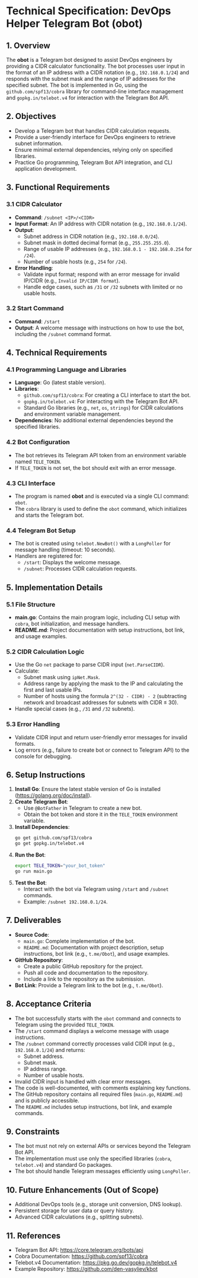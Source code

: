 # Technical Specification: DevOps Helper Telegram Bot (obot)

## 1. Overview
The **obot** is a Telegram bot designed to assist DevOps engineers by providing a CIDR calculator functionality. The bot processes user input in the format of an IP address with a CIDR notation (e.g., `192.168.0.1/24`) and responds with the subnet mask and the range of IP addresses for the specified subnet. The bot is implemented in Go, using the `github.com/spf13/cobra` library for command-line interface management and `gopkg.in/telebot.v4` for interaction with the Telegram Bot API.

## 2. Objectives
- Develop a Telegram bot that handles CIDR calculation requests.
- Provide a user-friendly interface for DevOps engineers to retrieve subnet information.
- Ensure minimal external dependencies, relying only on specified libraries.
- Practice Go programming, Telegram Bot API integration, and CLI application development.

## 3. Functional Requirements
### 3.1 CIDR Calculator
- **Command**: `/subnet <IP>/<CIDR>`
- **Input Format**: An IP address with CIDR notation (e.g., `192.168.0.1/24`).
- **Output**:
  - Subnet address in CIDR notation (e.g., `192.168.0.0/24`).
  - Subnet mask in dotted decimal format (e.g., `255.255.255.0`).
  - Range of usable IP addresses (e.g., `192.168.0.1 - 192.168.0.254` for `/24`).
  - Number of usable hosts (e.g., `254` for `/24`).
- **Error Handling**:
  - Validate input format; respond with an error message for invalid IP/CIDR (e.g., `Invalid IP/CIDR format`).
  - Handle edge cases, such as `/31` or `/32` subnets with limited or no usable hosts.

### 3.2 Start Command
- **Command**: `/start`
- **Output**: A welcome message with instructions on how to use the bot, including the `/subnet` command format.

## 4. Technical Requirements
### 4.1 Programming Language and Libraries
- **Language**: Go (latest stable version).
- **Libraries**:
  - `github.com/spf13/cobra`: For creating a CLI interface to start the bot.
  - `gopkg.in/telebot.v4`: For interacting with the Telegram Bot API.
  - Standard Go libraries (e.g., `net`, `os`, `strings`) for CIDR calculations and environment variable management.
- **Dependencies**: No additional external dependencies beyond the specified libraries.

### 4.2 Bot Configuration
- The bot retrieves its Telegram API token from an environment variable named `TELE_TOKEN`.
- If `TELE_TOKEN` is not set, the bot should exit with an error message.

### 4.3 CLI Interface
- The program is named **obot** and is executed via a single CLI command: `obot`.
- The `cobra` library is used to define the `obot` command, which initializes and starts the Telegram bot.

### 4.4 Telegram Bot Setup
- The bot is created using `telebot.NewBot()` with a `LongPoller` for message handling (timeout: 10 seconds).
- Handlers are registered for:
  - `/start`: Displays the welcome message.
  - `/subnet`: Processes CIDR calculation requests.

## 5. Implementation Details
### 5.1 File Structure
- **main.go**: Contains the main program logic, including CLI setup with `cobra`, bot initialization, and message handlers.
- **README.md**: Project documentation with setup instructions, bot link, and usage examples.

### 5.2 CIDR Calculation Logic
- Use the Go `net` package to parse CIDR input (`net.ParseCIDR`).
- Calculate:
  - Subnet mask using `ipNet.Mask`.
  - Address range by applying the mask to the IP and calculating the first and last usable IPs.
  - Number of hosts using the formula `2^(32 - CIDR) - 2` (subtracting network and broadcast addresses for subnets with CIDR ≤ 30).
- Handle special cases (e.g., `/31` and `/32` subnets).

### 5.3 Error Handling
- Validate CIDR input and return user-friendly error messages for invalid formats.
- Log errors (e.g., failure to create bot or connect to Telegram API) to the console for debugging.

## 6. Setup Instructions
1. **Install Go**: Ensure the latest stable version of Go is installed (https://golang.org/doc/install).
2. **Create Telegram Bot**:
   - Use `@BotFather` in Telegram to create a new bot.
   - Obtain the bot token and store it in the `TELE_TOKEN` environment variable.
3. **Install Dependencies**:
   ```bash
   go get github.com/spf13/cobra
   go get gopkg.in/telebot.v4
   ```
4. **Run the Bot**:
   ```bash
   export TELE_TOKEN="your_bot_token"
   go run main.go
   ```
5. **Test the Bot**:
   - Interact with the bot via Telegram using `/start` and `/subnet` commands.
   - Example: `/subnet 192.168.0.1/24`.

## 7. Deliverables
- **Source Code**:
  - `main.go`: Complete implementation of the bot.
  - `README.md`: Documentation with project description, setup instructions, bot link (e.g., `t.me/Obot`), and usage examples.
- **GitHub Repository**:
  - Create a public GitHub repository for the project.
  - Push all code and documentation to the repository.
  - Include a link to the repository as the submission.
- **Bot Link**: Provide a Telegram link to the bot (e.g., `t.me/Obot`).

## 8. Acceptance Criteria
- The bot successfully starts with the `obot` command and connects to Telegram using the provided `TELE_TOKEN`.
- The `/start` command displays a welcome message with usage instructions.
- The `/subnet` command correctly processes valid CIDR input (e.g., `192.168.0.1/24`) and returns:
  - Subnet address.
  - Subnet mask.
  - IP address range.
  - Number of usable hosts.
- Invalid CIDR input is handled with clear error messages.
- The code is well-documented, with comments explaining key functions.
- The GitHub repository contains all required files (`main.go`, `README.md`) and is publicly accessible.
- The `README.md` includes setup instructions, bot link, and example commands.

## 9. Constraints
- The bot must not rely on external APIs or services beyond the Telegram Bot API.
- The implementation must use only the specified libraries (`cobra`, `telebot.v4`) and standard Go packages.
- The bot should handle Telegram messages efficiently using `LongPoller`.

## 10. Future Enhancements (Out of Scope)
- Additional DevOps tools (e.g., storage unit conversion, DNS lookup).
- Persistent storage for user data or query history.
- Advanced CIDR calculations (e.g., splitting subnets).

## 11. References
- Telegram Bot API: https://core.telegram.org/bots/api
- Cobra Documentation: https://github.com/spf13/cobra
- Telebot.v4 Documentation: https://pkg.go.dev/gopkg.in/telebot.v4
- Example Repository: https://github.com/den-vasyliev/kbot